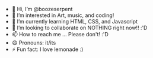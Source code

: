 - 👋 Hi, I’m @boozeserpent
- 👀 I’m interested in Art, music, and coding!
- 🌱 I’m currently learning HTML, CSS, and Javascript
- 💞️ I’m looking to collaborate on NOTHING right now!! :'D
- 📫 How to reach me ... Please don't! :'D
- 😄 Pronouns: it/its
- ⚡ Fun fact: I love lemonade :)

<!---
boozeserpent/boozeserpent is a ✨ special ✨ repository because its `README.md` (this file) appears on your GitHub profile.
You can click the Preview link to take a look at your changes.
--->

